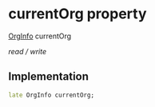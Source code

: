


# currentOrg property







[OrgInfo](../../models_organization_org_info/OrgInfo-class.md) currentOrg
  
_<span class="feature">read / write</span>_






## Implementation

```dart
late OrgInfo currentOrg;
```







